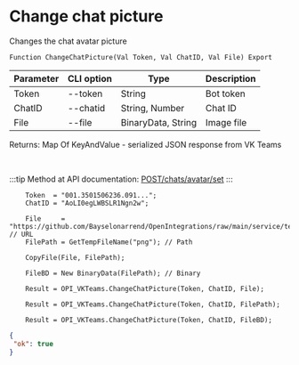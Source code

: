 ﻿---
sidebar_position: 2
---

# Change chat picture
 Changes the chat avatar picture



`Function ChangeChatPicture(Val Token, Val ChatID, Val File) Export`

  | Parameter | CLI option | Type | Description |
  |-|-|-|-|
  | Token | --token | String | Bot token |
  | ChatID | --chatid | String, Number | Chat ID |
  | File | --file | BinaryData, String | Image file |

  
  Returns:  Map Of KeyAndValue - serialized JSON response from VK Teams

<br/>

:::tip
Method at API documentation: [POST ​/chats​/avatar​/set](https://teams.vk.com/botapi/#/chats/post_chats_avatar_set)
:::
<br/>


```bsl title="Code example"
    Token  = "001.3501506236.091...";
    ChatID = "AoLI0egLWBSLR1Ngn2w";

    File     = "https://github.com/Bayselonarrend/OpenIntegrations/raw/main/service/test_data/spy2.png"; // URL
    FilePath = GetTempFileName("png"); // Path

    CopyFile(File, FilePath);

    FileBD = New BinaryData(FilePath); // Binary

    Result = OPI_VKTeams.ChangeChatPicture(Token, ChatID, File);

    Result = OPI_VKTeams.ChangeChatPicture(Token, ChatID, FilePath);

    Result = OPI_VKTeams.ChangeChatPicture(Token, ChatID, FileBD);
```
 



```json title="Result"
{
 "ok": true
}
```
